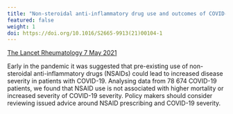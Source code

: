 ```yaml
---
title: "Non-steroidal anti-inflammatory drug use and outcomes of COVID-19"
featured: false
weight: 1
doi: https://doi.org/10.1016/S2665-9913(21)00104-1
---
```


[The Lancet Rheumatology 7 May 2021]({{page.doi}})

Early in the pandemic it was suggested that pre-existing use of
non-steroidal anti-inflammatory drugs (NSAIDs) could lead to increased
disease severity in patients with COVID-19. Analysing data from 78 674
COVID-19 patients, we found that NSAID use is not associated with higher
mortality or increased severity of COVID-19 severity. Policy makers
should consider reviewing issued advice around NSAID prescribing and
COVID-19 severity.
